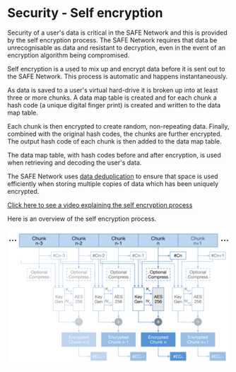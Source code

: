 # Security - Self encryption
Security of a user's data is critical in the SAFE Network and this is provided by the self encryption process. The SAFE Network requires that data be unrecognisable as data and resistant to decryption, even in the event of an encryption algorithm being compromised.

Self encryption is a used to mix up and encrypt data before it is sent out to the SAFE Network. This process is automatic and happens instantaneously.

As data is saved to a user's virtual hard-drive it is broken up into at least three or more chunks. A data map table is created and for each chunk a hash code (a unique digital finger print) is created and written to the data map table.

Each chunk is then encrypted to create random, non-repeating data. Finally, combined with the original hash codes, the chunks are further encrypted. The output hash code of each chunk is then added to the data map table.

The data map table, with hash codes before and after encryption, is used when retrieving and decoding the user's data.

The SAFE Network uses [data deduplication](http://en.wikipedia.org/wiki/Data_deduplication) to ensure that space is used efficiently when storing multiple copies of data which has been uniquely encrypted.

[Click here to see a video explaining the self encryption process](https://www.youtube.com/watch?v=Jnvwv4z17b4)

Here is an overview of the self encryption process.

![Figure 1-1](./img/self-encryption.png)




